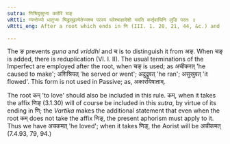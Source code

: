 ```yaml
---
sutra: णिश्रिदुस्रुभ्यः कर्तरि चङ्
vRtti: ण्यन्तेभ्यो धातुभ्यः श्रिद्रुस्रुइत्येतेभ्यश्च परस्य च्लेश्चङादेशो भवति कर्त्तृवाचिनि लुङि परतः ॥
vRtti_eng: After a root which ends in णि (III. 1. 20, 21, 44, &c.) and after the verb श्रि 'to serve', द्रु 'to run', and स्रु 'to drop', चङ् is the substitute of च्लि, when लुङ् follows signifying an agent.

---
```

The ङ prevents _guna_ and _vriddhi_ and च is to distinguish it from अङ्. When चङ् is added, there is reduplication (VI. I. II). The usual terminations of the Imperfect are employed after the root, when चङ् is used; as अचीकरत् 'he caused to make'; अशिश्रियत् 'he served or went'; अदुद्रुवत् 'he ran'; असुस्रुवत् 'it flowed'. This form is not used in Passive; as, अकारयिषाताम्.

The root कम् 'to love' should also be included in this rule. कम्, when it takes the affix णिङ् (3.1.30) will of course be included in this _sutra_, by virtue of its ending in णि; the _Vartika_ makes the additional statement that even when the root कम् does not take the affix णिङ्, the present aphorism must apply to it. Thus we have अचकमत् 'he loved'; when it takes णिङ्, the Aorist will be अचीकमत् (7.4.93, 79, 94.)